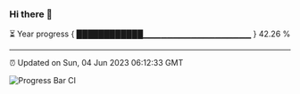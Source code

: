 ### Hi there 👋

⏳ Year progress { ████████████▁▁▁▁▁▁▁▁▁▁▁▁▁▁▁▁▁▁ } 42.26 %

---

⏰ Updated on Sun, 04 Jun 2023 06:12:33 GMT

![Progress Bar CI](https://github.com/liununu/liununu/workflows/Progress%20Bar%20CI/badge.svg)
